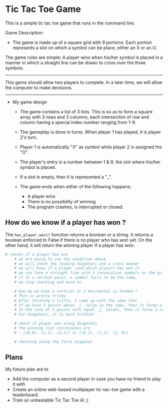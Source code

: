 # Tic Tac Toe Game

This is a simple tic tac toe game that runs in the command line.

Game Description:

- The game is made up of a square grid with 9 portions.
  Each portion represents a slot on which a symbol can be place, either an X or an O.

The game rules are simple;
A player wins when his/her symbol is placed in a manner in which a straight line
can be drawn to cross over the three symbols.

---

This game should allow two players to compete.
In a later time, we will allow the computer to make decisions.

---

- My game design

  - The game contains a list of 3 lists. This is so as to form a square array with
    3 rows and 3 columns, each intersection of row and column having a special
    index number ranging from 1-9.

  - The gameplay is done in turns. When player 1 has played, it is player 2's turn.
  - Player 1 is automatically "X" as symbol while player 2 is assigned the "O".
  - The player's entry is a number between 1 & 9, the slot where his/her symbol is placed.
  - If a slot is empty, then it is represented a "\_".
  - The game ends when either of the following happens;
    - A player wins
    - There is no possibility of winning
    - The program crashes, is interrupted or closed.

## How do we know if a player has won ?

The `has_player_won()` function returns a boolean or a string. It returns a boolean enforced to False if there is no player who has won yet.
On the other hand, it will return the winning player if a player has won.

```py
# checks if a player has won
    # we are going to use the condition above
    # we will check the leading diagonals and a cross manner
    # we will know if a player (and which player) has won if
    # we can form a straight line with 3 consecutive symbols on the grid
    # if at a certain point, a symbol fails to be the same,
    # we stop checking and move on

    # How do we know a vertical or a horizontal is formed ?
    # This is pretty tricky
    # After thinking a little, I came up with the idea that
    # If we have 3 points whose _i_ value is the same, then it forms a horizontal line -> a win
    # In the case of 3 points with equal _j_ values, then it forms a vertical line -> still a win
    # For diagonals, it is much trickier

    # chech if player won along diagonals
    # the winning slot coordinates are
    # - [(0,0), (1,1), (2,2)] or [(0,2), (1,1), (2, 0)]

    # checking along the first diagonal
```

## Plans

My future plan are to

- Add the computer as a second player in case you have no friend to play it with
- Create an online web-based multiplayer tic-tac-toe game with a leaderboard.
- Train an unbeatable Tic Tac Toe AI ;)
